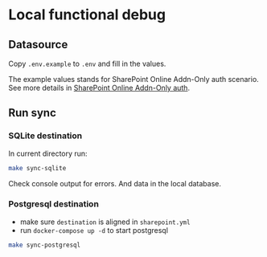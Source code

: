# Local functional debug

## Datasource

Copy `.env.example` to `.env` and fill in the values.

The example values stands for SharePoint Online Addn-Only auth scenario. See more details in [SharePoint Online Addn-Only auth](https://go.spflow.com/auth/strategies/addin).

## Run sync

### SQLite destination

In current directory run:

```bash
make sync-sqlite
```

Check console output for errors. And data in the local database.

### Postgresql destination

- make sure `destination` is aligned in `sharepoint.yml`
- run `docker-compose up -d` to start postgresql

```bash
make sync-postgresql
```
